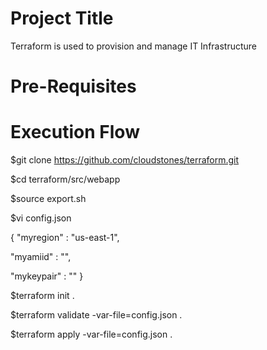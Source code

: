Project Title
=====================
Terraform is used to provision and manage IT Infrastructure

Pre-Requisites
============================



Execution Flow
=====================

$git clone https://github.com/cloudstones/terraform.git

$cd terraform/src/webapp

$source export.sh

$vi config.json

{
"myregion" : "us-east-1",

"myamiid" : "",
  
"mykeypair" : ""
}


$terraform init .

$terraform validate -var-file=config.json .

$terraform apply -var-file=config.json .
